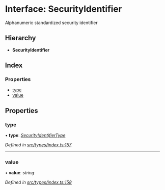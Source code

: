 # Interface: SecurityIdentifier

Alphanumeric standardized security identifier

## Hierarchy

* **SecurityIdentifier**

## Index

### Properties

* [type](securityidentifier.md#type)
* [value](securityidentifier.md#value)

## Properties

###  type

• **type**: *[SecurityIdentifierType](../enums/securityidentifiertype.md)*

*Defined in [src/types/index.ts:157](https://github.com/PolymeshAssociation/polymesh-sdk/blob/46845947/src/types/index.ts#L157)*

___

###  value

• **value**: *string*

*Defined in [src/types/index.ts:158](https://github.com/PolymeshAssociation/polymesh-sdk/blob/46845947/src/types/index.ts#L158)*
